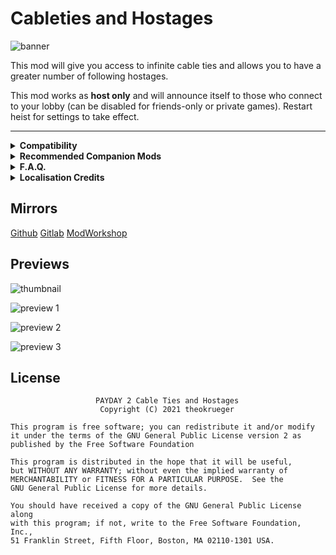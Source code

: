 # Cableties and Hostages

![banner](https://github.com/theokrueger-mods/pd2-cableties-hostages/raw/master/img/banner.png)

This mod will give you access to infinite cable ties and allows you to have a greater number of following hostages. 

This mod works as **host only** and will announce itself to those who connect to your lobby (can be disabled for friends-only or private games).
Restart heist for settings to take effect.

----

<details>
  <summary><b>Compatibility</b></summary>
  I have no idea. If you encounter incompatibilities please provide evidence / examples in the comments.
</details>

<details>
  <summary><b>Recommended Companion Mods</b></summary>

**[Hostage Pathing Fix by Schmuddel](https://modworkshop.net/mod/16753)**
To make hostages actually come to you, reducing hostage management frustration

**[Moveable Intimidated Cop by TdlQ](https://pd2mods.z77.fr/moveable_intimidated_cop.html)**
To better accommodate pacifist stealth runs

</details>

<details>
  <summary><b>F.A.Q.</b></summary>

**Q: Will this mark me as a cheater?**
  
A: No, it will not.

**Q: Can this work if I'm not hosting?**
  
A: This mod does not work if you aren't hosting.

**Q: Why did you make this mod if alternatives exist**
  
A: This mod provides customizability and an all-in-one 'solution' to the unnecessary challenge of clean gameplay

</details>

<details>
  <summary><b>Localisation Credits</b></summary>

**English**
  
* [mercu (me)](https://modworkshop.net/user/84118)

Please submit localisations!
</details>

## Mirrors
[Github](https://github.com/theokrueger-mods/pd2-cableties-hostages)
[Gitlab](https://gitlab.com/theokrueger-mods/pd2-cableties-hostages)
[ModWorkshop](https://modworkshop.net/mod/31101)

## Previews

![thumbnail](https://github.com/theokrueger-mods/pd2-cableties-hostages/raw/master/img/thumbnail.gif)

![preview 1](https://github.com/theokrueger-mods/pd2-cableties-hostages/raw/master/img/prev1.jpg)

![preview 2](https://github.com/theokrueger-mods/pd2-cableties-hostages/raw/master/img/prev2.jpg)

![preview 3](https://github.com/theokrueger-mods/pd2-cableties-hostages/raw/master/img/prev3.jpg)

## License

```
                   PAYDAY 2 Cable Ties and Hostages
                    Copyright (C) 2021 theokrueger

This program is free software; you can redistribute it and/or modify
it under the terms of the GNU General Public License version 2 as
published by the Free Software Foundation

This program is distributed in the hope that it will be useful,
but WITHOUT ANY WARRANTY; without even the implied warranty of
MERCHANTABILITY or FITNESS FOR A PARTICULAR PURPOSE.  See the
GNU General Public License for more details.

You should have received a copy of the GNU General Public License along
with this program; if not, write to the Free Software Foundation, Inc.,
51 Franklin Street, Fifth Floor, Boston, MA 02110-1301 USA.
```